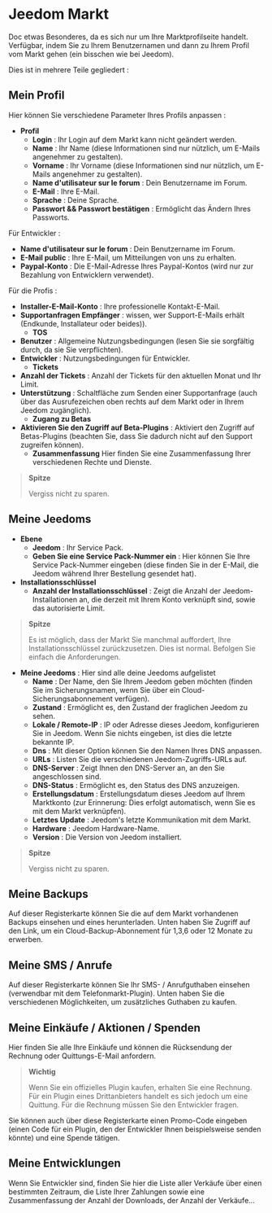 # Jeedom Markt


Doc etwas Besonderes, da es sich nur um Ihre Marktprofilseite handelt.
Verfügbar, indem Sie zu Ihrem Benutzernamen und dann zu Ihrem Profil vom Markt gehen (ein bisschen wie bei Jeedom).

Dies ist in mehrere Teile gegliedert :

## Mein Profil

Hier können Sie verschiedene Parameter Ihres Profils anpassen :

- **Profil**
    - **Login** : Ihr Login auf dem Markt kann nicht geändert werden.
    - **Name** : Ihr Name (diese Informationen sind nur nützlich, um E-Mails angenehmer zu gestalten).
    - **Vorname** : Ihr Vorname (diese Informationen sind nur nützlich, um E-Mails angenehmer zu gestalten).
    - **Name d'utilisateur sur le forum** : Dein Benutzername im Forum.
    - **E-Mail** : Ihre E-Mail.
    - **Sprache** : Deine Sprache.
    - **Passwort &amp;&amp; Passwort bestätigen** : Ermöglicht das Ändern Ihres Passworts.

Für Entwickler :
- **Name d'utilisateur sur le forum** : Dein Benutzername im Forum.
- **E-Mail public** : Ihre E-Mail, um Mitteilungen von uns zu erhalten.
- **Paypal-Konto** : Die E-Mail-Adresse Ihres Paypal-Kontos (wird nur zur Bezahlung von Entwicklern verwendet).

Für die Profis :
- **Installer-E-Mail-Konto** : Ihre professionelle Kontakt-E-Mail.
- **Supportanfragen Empfänger** : wissen, wer Support-E-Mails erhält (Endkunde, Installateur oder beides)).
    - **TOS**
- **Benutzer** : Allgemeine Nutzungsbedingungen (lesen Sie sie sorgfältig durch, da sie Sie verpflichten).
- **Entwickler** : Nutzungsbedingungen für Entwickler.
    - **Tickets**
- **Anzahl der Tickets** : Anzahl der Tickets für den aktuellen Monat und Ihr Limit.
- **Unterstützung** : Schaltfläche zum Senden einer Supportanfrage (auch über das Ausrufezeichen oben rechts auf dem Markt oder in Ihrem Jeedom zugänglich).
    - **Zugang zu Betas**
- **Aktivieren Sie den Zugriff auf Beta-Plugins** : Aktiviert den Zugriff auf Betas-Plugins (beachten Sie, dass Sie dadurch nicht auf den Support zugreifen können).
    - **Zusammenfassung** Hier finden Sie eine Zusammenfassung Ihrer verschiedenen Rechte und Dienste.

> **Spitze**
>
> Vergiss nicht zu sparen.

## Meine Jeedoms

- **Ebene**
    - **Jeedom** : Ihr Service Pack.
    - **Geben Sie eine Service Pack-Nummer ein** : Hier können Sie Ihre Service Pack-Nummer eingeben (diese finden Sie in der E-Mail, die Jeedom während Ihrer Bestellung gesendet hat).
- **Installationsschlüssel**
    - **Anzahl der Installationsschlüssel** : Zeigt die Anzahl der Jeedom-Installationen an, die derzeit mit Ihrem Konto verknüpft sind, sowie das autorisierte Limit.

> **Spitze**
>
> Es ist möglich, dass der Markt Sie manchmal auffordert, Ihre Installationsschlüssel zurückzusetzen. Dies ist normal. Befolgen Sie einfach die Anforderungen.

- **Meine Jeedoms** : Hier sind alle deine Jeedoms aufgelistet
    - **Name** : Der Name, den Sie Ihrem Jeedom geben möchten (finden Sie im Sicherungsnamen, wenn Sie über ein Cloud-Sicherungsabonnement verfügen).
    - **Zustand** : Ermöglicht es, den Zustand der fraglichen Jeedom zu sehen.
    - **Lokale / Remote-IP** : IP oder Adresse dieses Jeedom, konfigurieren Sie in Jeedom. Wenn Sie nichts eingeben, ist dies die letzte bekannte IP.
    - **Dns** : Mit dieser Option können Sie den Namen Ihres DNS anpassen.
    - **URLs** : Listen Sie die verschiedenen Jeedom-Zugriffs-URLs auf.
    - **DNS-Server** : Zeigt Ihnen den DNS-Server an, an den Sie angeschlossen sind.
    - **DNS-Status** : Ermöglicht es, den Status des DNS anzuzeigen.
    - **Erstellungsdatum** : Erstellungsdatum dieses Jeedom auf Ihrem Marktkonto (zur Erinnerung: Dies erfolgt automatisch, wenn Sie es mit dem Markt verknüpfen).
    - **Letztes Update** : Jeedom&#39;s letzte Kommunikation mit dem Markt.
    - **Hardware** : Jeedom Hardware-Name.
    - **Version** : Die Version von Jeedom installiert.

> **Spitze**
>
> Vergiss nicht zu sparen.

## Meine Backups

Auf dieser Registerkarte können Sie die auf dem Markt vorhandenen Backups einsehen und eines herunterladen. Unten haben Sie Zugriff auf den Link, um ein Cloud-Backup-Abonnement für 1,3,6 oder 12 Monate zu erwerben.

## Meine SMS / Anrufe

Auf dieser Registerkarte können Sie Ihr SMS- / Anrufguthaben einsehen (verwendbar mit dem Telefonmarkt-Plugin). Unten haben Sie die verschiedenen Möglichkeiten, um zusätzliches Guthaben zu kaufen.

## Meine Einkäufe / Aktionen / Spenden

Hier finden Sie alle Ihre Einkäufe und können die Rücksendung der Rechnung oder Quittungs-E-Mail anfordern.

> **Wichtig**
>
> Wenn Sie ein offizielles Plugin kaufen, erhalten Sie eine Rechnung. Für ein Plugin eines Drittanbieters handelt es sich jedoch um eine Quittung. Für die Rechnung müssen Sie den Entwickler fragen.

Sie können auch über diese Registerkarte einen Promo-Code eingeben (einen Code für ein Plugin, den der Entwickler Ihnen beispielsweise senden könnte) und eine Spende tätigen.

## Meine Entwicklungen

Wenn Sie Entwickler sind, finden Sie hier die Liste aller Verkäufe über einen bestimmten Zeitraum, die Liste Ihrer Zahlungen sowie eine Zusammenfassung der Anzahl der Downloads, der Anzahl der Verkäufe…
